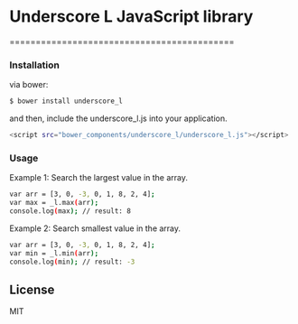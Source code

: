 # Underscore L JavaScript library
===========================================

### Installation
via bower:
```sh
$ bower install underscore_l
```
and then, include the underscore_l.js into your application.
```sh
<script src="bower_components/underscore_l/underscore_l.js"></script>
```

### Usage
Example 1: Search the largest value in the array.
```sh
var arr = [3, 0, -3, 0, 1, 8, 2, 4];
var max = _l.max(arr);
console.log(max); // result: 8
```
Example 2: Search smallest value in the array.
```sh
var arr = [3, 0, -3, 0, 1, 8, 2, 4];
var min = _l.min(arr);
console.log(min); // result: -3
```



License
----

MIT
